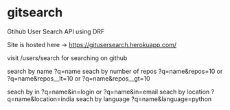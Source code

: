 
# gitsearch
Gtihub User Search API using DRF

Site is hosted here -> https://gitusersearch.herokuapp.com/

visit /users/search  for searching on github

search by name ?q=name
seach by number of repos ?q=name&repos=10 or ?q=name&repos__lt=10 or ?q=name&repos__gt=10 

seach by in ?q=name&in=login or ?q=name&in=email
seach by location ?q=name&location=india
seach by language ?q=name&language=python
